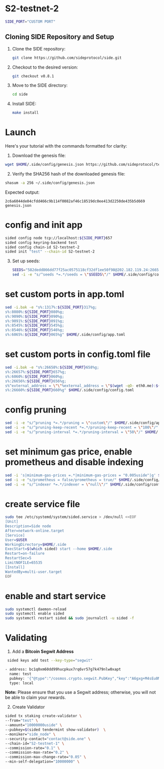 # S2-testnet-2
   ```sh
   SIDE_PORT="CUSTOM PORT"
   ```
## Cloning SIDE Repository and Setup
1. Clone the SIDE repository:
   ```sh
   git clone https://github.com/sideprotocol/side.git
   ```

2. Checkout to the desired version:
   ```sh
   git checkout v0.8.1
   ```

3. Move to the SIDE directory:
   ```sh
   cd side
   ```

4. Install SIDE:
   ```sh
   make install
   ```

# Launch
Here's your tutorial with the commands formatted for clarity:

1. Download the genesis file:
```sh
wget $HOME/.side/config/genesis.json https://github.com/sideprotocol/testnet/raw/main/S2-testnet-2/genesis.json
```

2. Verify the SHA256 hash of the downloaded genesis file:
```sh
shasum -a 256 ~/.side/config/genesis.json
```
Expected output:
```
2c6a6044de04cfdd466c9b114f0082af46c18519dc0ee413d2250de435b5d669  genesis.json
```
# config and init app
   ```sh
   sided config node tcp://localhost:${SIDE_PORT}657
   sided config keyring-backend test
   sided config chain-id S2-testnet-2
   sided init "test" --chain-id S2-testnet-2
   ```

3. Set up seeds:
   ```sh
   SEEDS="582dedd866dd77f25ac0575118cf32df1ee50f98@202.182.119.24:26656"
   sed -i -e "s/^seeds *=.*/seeds = \"$SEEDS\"/" $HOME/.side/config/config.toml
   ```
# set custom ports in app.toml
   ```sh
   sed -i.bak -e "s%:1317%:${SIDE_PORT}317%g;
   s%:8080%:${SIDE_PORT}080%g;
   s%:9090%:${SIDE_PORT}090%g;
   s%:9091%:${SIDE_PORT}091%g;
   s%:8545%:${SIDE_PORT}545%g;
   s%:8546%:${SIDE_PORT}546%g;
   s%:6065%:${SIDE_PORT}065%g" $HOME/.side/config/app.toml
   ```
# set custom ports in config.toml file
   ```sh
   sed -i.bak -e "s%:26658%:${SIDE_PORT}658%g;
   s%:26657%:${SIDE_PORT}657%g;
   s%:6060%:${SIDE_PORT}060%g;
   s%:26656%:${SIDE_PORT}656%g;
   s%^external_address = \"\"%external_address = \"$(wget -qO- eth0.me):${SIDE_PORT}656\"%;
   s%:26660%:${SIDE_PORT}660%g" $HOME/.side/config/config.toml
   ```
# config pruning
   ```sh
   sed -i -e "s/^pruning *=.*/pruning = \"custom\"/" $HOME/.side/config/app.toml
   sed -i -e "s/^pruning-keep-recent *=.*/pruning-keep-recent = \"100\"/" $HOME/.side/config/app.toml
   sed -i -e "s/^pruning-interval *=.*/pruning-interval = \"50\"/" $HOME/.side/config/app.toml
   ```
# set minimum gas price, enable prometheus and disable indexing
   ```sh   
   sed -i 's|minimum-gas-prices =.*|minimum-gas-prices = "0.005uside"|g' $HOME/.side/config/app.toml
   sed -i -e "s/prometheus = false/prometheus = true/" $HOME/.side/config/config.toml
   sed -i -e "s/^indexer *=.*/indexer = \"null\"/" $HOME/.side/config/config.toml
   ```
# create service file
   ```sh  
   sudo tee /etc/systemd/system/sided.service > /dev/null <<EOF
   [Unit]
   Description=Side node
   After=network-online.target
   [Service]
   User=$USER
   WorkingDirectory=$HOME/.side
   ExecStart=$(which sided) start --home $HOME/.side
   Restart=on-failure
   RestartSec=5
   LimitNOFILE=65535
   [Install]
   WantedBy=multi-user.target
   EOF
   ```
# enable and start service
   ```sh
   sudo systemctl daemon-reload
   sudo systemctl enable sided
   sudo systemctl restart sided && sudo journalctl -u sided -f
   ```
# Validating

1. Add a **Bitcoin Segwit Address**
```sh
 sided keys add test --key-type="segwit"

- address: bc1q0xm60dd99hucpkux7rq6vr57g7k479nlw0xapt
  name: test
  pubkey: '{"@type":"/cosmos.crypto.segwit.PubKey","key":"A6gxg+M4sEu0MBFiYlj4r2fEaz/ueeaNE7ymf8Zx+Tqq"}'
  type: local
```

**Note:**
Please ensure that you use a Segwit address; otherwise, you will not be able to claim your rewards.

2. Create Validator
```sh
sided tx staking create-validator \
--from="test" \
--amount="10000000uside" \
--pubkey=$(sided tendermint show-validator)  \
--moniker="side_node" \
--security-contact="contact@side.one" \
--chain-id="S2-testnet-1" \
--commission-rate="0.1" \
--commission-max-rate="0.2" \
--commission-max-change-rate="0.05" \
--min-self-delegation="10000000" \
```


